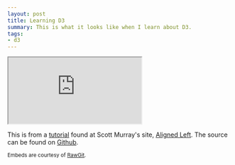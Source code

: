 ```yaml
---
layout: post
title: Learning D3
summary: This is what it looks like when I learn about D3.
tags:
- d3
---
```


<iframe class="showcase" src="https://cdn.rawgit.com/arrisray/d3-tutorial/1027c99f4a178ee41d0832085ed08a69ed07a0b9/index.html" marginwidth="0" marginheight="0" scrolling="no"></iframe>

This is from a <a href="http://alignedleft.com/tutorials/d3">tutorial</a> found at Scott Murray's site, <a href="http://alignedleft.com">Aligned Left</a>. The source can be found on <a href="https://github.com/arrisray/d3-tutorial">Github</a>.

<sub>Embeds are courtesy of <a href="https://rawgit.com">RawGit</a>.</sub>

